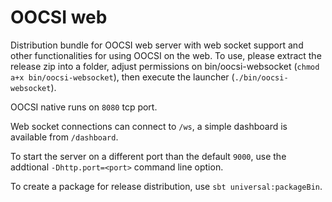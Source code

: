# OOCSI web

Distribution bundle for OOCSI web server with web socket support and other functionalities for using OOCSI on the web. To use, please  extract the release zip into a folder, adjust permissions on bin/oocsi-websocket (`chmod a+x bin/oocsi-websocket`), then execute the launcher (`./bin/oocsi-websocket`).

OOCSI native runs on `8080` tcp port. 

Web socket connections can connect to `/ws`, a simple dashboard is available from `/dashboard`.

To start the server on a different port than the default `9000`, use the addtional `-Dhttp.port=<port>` command line option.

To create a package for release distribution, use `sbt universal:packageBin`. 